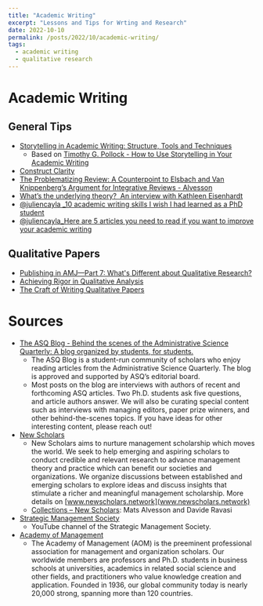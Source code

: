 ```yaml
---
title: "Academic Writing"
excerpt: "Lessons and Tips for Wrting and Research"
date: 2022-10-10
permalink: /posts/2022/10/academic-writing/
tags:
  - academic writing
  - qualitative research
---
```


# Academic Writing

## General Tips

- [Storytelling in Academic Writing: Structure, Tools and Techniques](https://youtu.be/rGdTPkPMeDU)
	- Based on [Timothy G. Pollock - How to Use Storytelling in Your Academic Writing](https://www.e-elgar.com/shop/gbp/how-to-use-storytelling-in-your-academic-writing-9781839102813.html)
- [Construct Clarity ](https://www.youtube.com/watch?v=6oe3L95JTes)
- [The Problematizing Review: A Counterpoint to Elsbach and Van Knippenberg’s Argument for Integrative Reviews - Alvesson](https://onlinelibrary.wiley.com/doi/abs/10.1111/joms.12582)
- [What’s the underlying theory?  An interview with Kathleen Eisenhardt](https://projectscrib.org/2022/07/29/whats-the-underlying-theory-an-interview-with-kathleen-eisenhardt/)
- [@juliencayla _10 academic writing skills I wish I had learned as a PhD student](https://twitter.com/juliencayla/status/1574628448680566784)
- [@juliencayla_Here are 5 articles you need to read if you want to improve your academic writing](https://twitter.com/juliencayla/status/1572757833623273472)

## Qualitative Papers

- [Publishing in AMJ—Part 7: What's Different about Qualitative Research?](https://journals.aom.org/doi/10.5465/amj.2012.4003)
- [Achieving Rigor in Qualitative Analysis](https://www.youtube.com/watch?v=yYDv8WHcuOY)
- [The Craft of Writing Qualitative Papers](https://www.youtube.com/watch?v=NOyvX0jY3Q4)


# Sources

- [The ASQ Blog - Behind the scenes of the Administrative Science Quarterly: A blog organized by students, for students.](https://asqblog.com/)
	- The ASQ Blog is a student-run community of scholars who enjoy reading articles from the Administrative Science Quarterly. The blog is approved and supported by ASQ’s editorial board.
	- Most posts on the blog are interviews with authors of recent and forthcoming ASQ articles. Two Ph.D. students ask five questions, and article authors answer. We will also be curating special content such as interviews with managing editors, paper prize winners, and other behind-the-scenes topics. If you have ideas for other interesting content, please reach out!
- [New Scholars](https://www.youtube.com/c/NewScholars/videos)
	- New Scholars aims to nurture management scholarship which moves the world. We seek to help emerging and aspiring scholars to conduct credible and relevant research to advance management theory and practice which can benefit our societies and organizations. We organize discussions between established and emerging scholars to explore ideas and discuss insights that stimulate a richer and meaningful management scholarship. More details on [www.newscholars.network](www.newscholars.network)
	- [Collections – New Scholars](https://newscholars.network/collections/): Mats Alvesson and Davide Ravasi
- [Strategic Management Society](https://www.youtube.com/c/StrategicManagementSociety)
	-  YouTube channel of the Strategic Management Society. 
- [Academy of Management](https://www.youtube.com/user/AcademyOfManagement/playlists)
	- The Academy of Management (AOM) is the preeminent professional association for management and organization scholars. Our worldwide members are professors and Ph.D. students in business schools at universities, academics in related social science and other fields, and practitioners who value knowledge creation and application. Founded in 1936, our global community today is nearly 20,000 strong, spanning more than 120 countries.